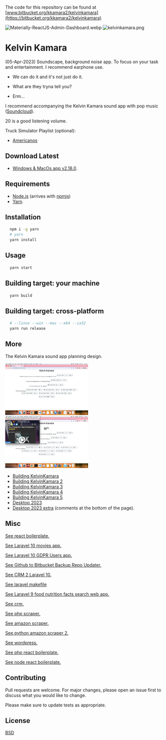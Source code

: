 The code for this repository can be found at [www.bitbucket.org/kkamara2/kelvinkamara](https://bitbucket.org/kkamara2/kelvinkamara)

<img src="https://codedthemes.com/wp-content/uploads/edd/2022/05/Materially-ReactJS-Admin-Dashboard.webp" alt="Materially-ReactJS-Admin-Dashboard.webp" width=""/>

<img src="https://github.com/kkamara/useful/blob/main/kelvinkamara.png?raw=true" alt="kelvinkamara.png" width=""/>

# Kelvin Kamara

(05-Apr-2023) Soundscape, background noise app. To focus on your task and entertainment. I recommend earphone use.

- We can do it and it's not just do it.

- What are they tryna tell you?

- Erm...

I recommend accompanying the Kelvin Kamara sound app with pop music ([Soundcloud](https://soundcloud.com/discover)).

20 is a good listening volume.

Truck Simulator Playlist (optional):

* [Americanos](https://www.youtube.com/watch?v=Se_Ouox0wVQ&list=PLQ4_4pfbt1WpQlxqmX0XLwGVGepyT2SZm&index=211)

## Download Latest

* [Windows & MacOs app v2.18.0](https://github.com/kkamara/kelvinkamara/releases).

## Requirements

* [Node.js](https://nodejs.org/en/) (arrives with [npmjs](https://www.npmjs.com/))
* [Yarn](https://yarnpkg.com/).

## Installation

```bash
  npm i -g yarn
  # yarn
  yarn install
```

## Usage

```bash
  yarn start
```

## Building target: your machine

```bash
  yarn build
```

## Building target: cross-platform

```bash
  # --linux --win --mac --x64 --ia32
  yarn run release
```

## More

The Kelvin Kamara sound app planning design.

<img src="https://raw.githubusercontent.com/kkamara/useful/main/kelvinkamara-planning.png" alt="kelvinkamara-planning.png" width="265"/> <img src="https://raw.githubusercontent.com/kkamara/useful/main/kelvinkamara-planning2.png" alt="kelvinkamara-planning2.png" width="265"/>

* [Building KelvinKamara](https://github.com/kkamara/useful/blob/main/kelvinkamara-building.png)
* [Building KelvinKamara 2](https://github.com/kkamara/useful/blob/main/kelvinkamara-building2.png)
* [Building KelvinKamara 3](https://github.com/kkamara/useful/blob/main/kelvinkamara-building3.png)
* [Building KelvinKamara 4](https://github.com/kkamara/useful/blob/main/kelvinkamara-building4.png)
* [Building KelvinKamara 5](https://github.com/kkamara/useful/blob/main/kelvinkamara-building5.png)
* [Desktop 2023](https://raw.githubusercontent.com/kkamara/useful/main/desktop-2023.png)
* [Desktop 2023 extra](https://github.com/kkamara/useful/commit/a9e620925598c945ad71501388dc615f4b381d33) (comments at the bottom of the page).

## Misc

[See react boilerplate.](https://github.com/kkamara/react-boilerplate)

[See Laravel 10 movies app.](https://github.com/kkamara/movies)

[See Laravel 10 GDPR Users app.](https://github.com/kkamara/users-api-laravel-10-php-app-5)

[See Github to Bitbucket Backup Repo Updater.](https://github.com/kkamara/ghbbupdater)

[See CRM 2 Laravel 10.](https://github.com/kkamara/crm-2-laravel-10)

[See laravel makefile](https://github.com/kkamara/laravel-makefile)

[See Laravel 9 food nutrition facts search web app.](https://github.com/kkamara/food-nutrition-facts-search-web-app)

[See crm.](https://github.com/kkamara/crm)

[See php scraper.](https://github.com/kkamara/php-scraper)

[See amazon scraper.](https://github.com/kkamara/amazon-scraper)

[See python amazon scraper 2.](https://github.com/kkamara/selenium-py)

[See wordpress.](https://github.com/kkamara/wordpress)

[See php react boilerplate.](https://github.com/kkamara/php-react-boilerplate)

[See node react boilerplate.](https://github.com/kkamara/node-react-boilerplate)

## Contributing
Pull requests are welcome. For major changes, please open an issue first to discuss what you would like to change.

Please make sure to update tests as appropriate.

## License
[BSD](https://opensource.org/licenses/BSD-3-Clause)
